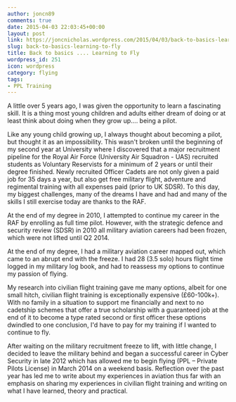 ```yaml
---
author: joncn89
comments: true
date: 2015-04-03 22:03:45+00:00
layout: post
link: https://joncnicholas.wordpress.com/2015/04/03/back-to-basics-learning-to-fly/
slug: back-to-basics-learning-to-fly
title: Back to basics .... Learning to Fly
wordpress_id: 251
icon: wordpress
category: flying
tags:
- PPL Training
---
```


A little over 5 years ago, I was given the opportunity to learn a fascinating skill. It is a thing most young children and adults either dream of doing or at least think about doing when they grow up.... being a pilot.

Like any young child growing up, I always thought about becoming a pilot, but thought it as an impossibility. This wasn't broken until the beginning of my second year at University where I discovered that a major recruitment pipeline for the Royal Air Force (University Air Squadron - UAS) recruited students as Voluntary Reservists for a minimum of 2 years or until their degree finished. Newly recruited Officer Cadets are not only given a paid job for 35 days a year, but also get free military flight, adventure and regimental training with all expenses paid (prior to UK SDSR). To this day, my biggest challenges, many of the dreams I have and had and many of the skills I still exercise today are thanks to the RAF.

At the end of my degree in 2010, I attempted to continue my career in the RAF by enrolling as full time pilot. However, with the strategic defence and security review (SDSR) in 2010 all military aviation careers had been frozen, which were not lifted until Q2 2014.

At the end of my degree, I had a military aviation career mapped out, which came to an abrupt end with the freeze. I had 28 (3.5 solo) hours flight time logged in my military log book, and had to reassess my options to continue my passion of flying.

My research into civilian flight training gave me many options, albeit for one small hitch, civilian flight training is exceptionally expensive (£60-100k+). With no family in a situation to support me financially and next to no cadetship schemes that offer a true scholarship with a guaranteed job at the end of it to become a type rated second or first officer these options dwindled to one conclusion, I'd have to pay for my training if I wanted to continue to fly.

After waiting on the military recruitment freeze to lift, with little change, I decided to leave the military behind and began a successful career in Cyber Security in late 2012 which has allowed me to begin flying (PPL – Private Pilots License) in March 2014 on a weekend basis. Reflection over the past year has led me to write about my experiences in aviation thus far with an emphasis on sharing my experiences in civilian flight training and writing on what I have learned, theory and practical.
